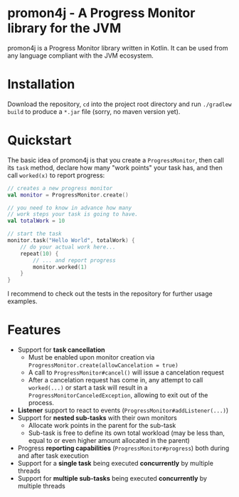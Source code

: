 # promon4j - A Progress Monitor library for the JVM

promon4j is a Progress Monitor library written in Kotlin. It can be used from any language compliant with the JVM ecosystem.

# Installation

Download the repository, `cd` into the project root directory and run `./gradlew build` to produce a `*.jar` file (sorry, no maven version yet).


# Quickstart

The basic idea of promon4j is that you create a `ProgressMonitor`, then call its `task` method, declare how many "work points" your task has, and then call `worked(x)` to report progress:

```kotlin
// creates a new progress monitor
val monitor = ProgressMonitor.create()

// you need to know in advance how many
// work steps your task is going to have.
val totalWork = 10

// start the task
monitor.task("Hello World", totalWork) {
    // do your actual work here...
    repeat(10) {
        // ... and report progress
        monitor.worked(1)
    }
}
```

I recommend to check out the tests in the repository for further usage examples.

# Features

 - Support for **task cancellation**
   - Must be enabled upon monitor creation via `ProgressMonitor.create(allowCancelation = true)`
   - A call to `ProgressMonitor#cancel()` will issue a cancelation request
   - After a cancelation request has come in, any attempt to call `worked(...)` or start a task will result in a `ProgressMonitorCanceledException`, allowing to exit out of the process.
 - **Listener** support to react to events (`ProgressMonitor#addListener(...)`) 
 - Support for **nested sub-tasks** with their own monitors
   - Allocate work points in the parent for the sub-task
   - Sub-task is free to define its own total workload (may be less than, equal to or even higher amount allocated in the parent)
 - Progress **reporting capabilities** (`ProgressMonitor#progress`) both during and after task execution
 - Support for a **single task** being executed **concurrently** by multiple threads
 - Support for **multiple sub-tasks** being executed **concurrently** by multiple threads
 
